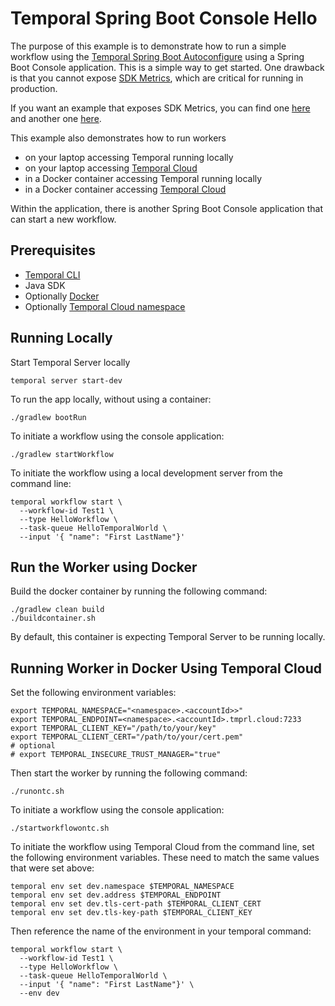 # Temporal Spring Boot Console Hello
The purpose of this example is to demonstrate how to run a simple workflow using the 
[Temporal Spring Boot Autoconfigure](https://github.com/temporalio/sdk-java/tree/master/temporal-spring-boot-autoconfigure-alpha)
using a Spring Boot Console application. This is a simple way to get started. One drawback is that you cannot 
expose [SDK Metrics](https://docs.temporal.io/dev-guide/java/observability), which are critical for running in production.  

If you want an example that exposes SDK Metrics, you can find one [here](https://github.com/temporalio/samples-java/tree/main/springboot) and another one [here](https://github.com/rross/temporal-cloud-run/tree/main/app).  

This example also demonstrates how to run workers
* on your laptop accessing Temporal running locally 
* on your laptop accessing [Temporal Cloud](https://temporal.io/cloud)
* in a Docker container accessing Temporal running locally
* in a Docker container accessing [Temporal Cloud](https://temporal.io/cloud)

Within the application, there is another Spring Boot Console application that can start a new workflow.

## Prerequisites
* [Temporal CLI](https://docs.temporal.io/cli#install)
* Java SDK
* Optionally [Docker](https://docs.docker.com/engine/install/)
* Optionally [Temporal Cloud namespace](https://pages.temporal.io/get-cloud)
   
## Running Locally
Start Temporal Server locally
```shell
temporal server start-dev
```

To run the app locally, without using a container:

```shell
./gradlew bootRun
```

To initiate a workflow using the console application:

```shell
./gradlew startWorkflow
```

To initiate the workflow using a local development server from the command line:

```shell
temporal workflow start \
  --workflow-id Test1 \
  --type HelloWorkflow \
  --task-queue HelloTemporalWorld \
  --input '{ "name": "First LastName"}'
```
## Run the Worker using Docker

Build the docker container by running the following command: 

```shell
./gradlew clean build
./buildcontainer.sh 
```

By default, this container is expecting Temporal Server to be running locally.

## Running Worker in Docker Using Temporal Cloud

Set the following environment variables: 
```shell
export TEMPORAL_NAMESPACE="<namespace>.<accountId>>"
export TEMPORAL_ENDPOINT=<namespace>.<accountId>.tmprl.cloud:7233
export TEMPORAL_CLIENT_KEY="/path/to/your/key"
export TEMPORAL_CLIENT_CERT="/path/to/your/cert.pem"
# optional
# export TEMPORAL_INSECURE_TRUST_MANAGER="true"
```
Then start the worker by running the following command:

```shell
./runontc.sh
```

To initiate a workflow using the console application:

```shell
./startworkflowontc.sh 
```

To initiate the workflow using Temporal Cloud from the command line, set the following
environment variables. These need to match the same values that were set above:

```shell
temporal env set dev.namespace $TEMPORAL_NAMESPACE
temporal env set dev.address $TEMPORAL_ENDPOINT
temporal env set dev.tls-cert-path $TEMPORAL_CLIENT_CERT
temporal env set dev.tls-key-path $TEMPORAL_CLIENT_KEY 
```

Then reference the name of the environment in your temporal command:

```shell
temporal workflow start \
  --workflow-id Test1 \
  --type HelloWorkflow \
  --task-queue HelloTemporalWorld \
  --input '{ "name": "First LastName"}' \
  --env dev
```
